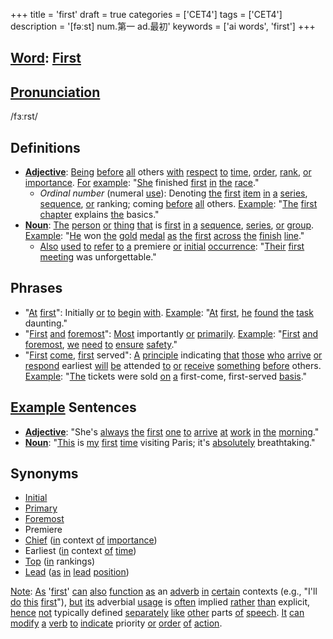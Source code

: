 +++
title = 'first'
draft = true
categories = ['CET4']
tags = ['CET4']
description = '[fəːst] num.第一 ad.最初'
keywords = ['ai words', 'first']
+++

## [Word](/en/post/word/): [First](/en/post/first/)

## [Pronunciation](/en/post/pronunciation/)
/fɜːrst/

## Definitions
- **[Adjective](/en/post/adjective/)**: [Being](/en/post/being/) [before](/en/post/before/) [all](/en/post/all/) others [with](/en/post/with/) [respect](/en/post/respect/) [to](/en/post/to/) [time](/en/post/time/), [order](/en/post/order/), [rank](/en/post/rank/), [or](/en/post/or/) [importance](/en/post/importance/). [For](/en/post/for/) [example](/en/post/example/): "[She](/en/post/she/) finished [first](/en/post/first/) [in](/en/post/in/) [the](/en/post/the/) [race](/en/post/race/)."
  - _Ordinal number_ (numeral [use](/en/post/use/)): Denoting [the](/en/post/the/) [first](/en/post/first/) [item](/en/post/item/) [in](/en/post/in/) [a](/en/post/a/) [series](/en/post/series/), [sequence](/en/post/sequence/), [or](/en/post/or/) ranking; coming [before](/en/post/before/) [all](/en/post/all/) others. [Example](/en/post/example/): "[The](/en/post/the/) [first](/en/post/first/) [chapter](/en/post/chapter/) explains [the](/en/post/the/) basics."
- **[Noun](/en/post/noun/)**: [The](/en/post/the/) [person](/en/post/person/) [or](/en/post/or/) [thing](/en/post/thing/) [that](/en/post/that/) is [first](/en/post/first/) [in](/en/post/in/) [a](/en/post/a/) [sequence](/en/post/sequence/), [series](/en/post/series/), [or](/en/post/or/) [group](/en/post/group/). [Example](/en/post/example/): "[He](/en/post/he/) won [the](/en/post/the/) [gold](/en/post/gold/) [medal](/en/post/medal/) [as](/en/post/as/) [the](/en/post/the/) [first](/en/post/first/) [across](/en/post/across/) [the](/en/post/the/) [finish](/en/post/finish/) [line](/en/post/line/)."
  - [Also](/en/post/also/) [used](/en/post/used/) [to](/en/post/to/) [refer](/en/post/refer/) [to](/en/post/to/) [a](/en/post/a/) premiere [or](/en/post/or/) [initial](/en/post/initial/) [occurrence](/en/post/occurrence/): "[Their](/en/post/their/) [first](/en/post/first/) [meeting](/en/post/meeting/) was unforgettable."
  
## Phrases
- "[At](/en/post/at/) [first](/en/post/first/)": Initially [or](/en/post/or/) [to](/en/post/to/) [begin](/en/post/begin/) [with](/en/post/with/). [Example](/en/post/example/): "[At](/en/post/at/) [first](/en/post/first/), [he](/en/post/he/) [found](/en/post/found/) [the](/en/post/the/) [task](/en/post/task/) daunting."
- "[First](/en/post/first/) [and](/en/post/and/) [foremost](/en/post/foremost/)": [Most](/en/post/most/) importantly [or](/en/post/or/) [primarily](/en/post/primarily/). [Example](/en/post/example/): "[First](/en/post/first/) [and](/en/post/and/) [foremost](/en/post/foremost/), [we](/en/post/we/) [need](/en/post/need/) [to](/en/post/to/) [ensure](/en/post/ensure/) [safety](/en/post/safety/)."
- "[First](/en/post/first/) [come](/en/post/come/), [first](/en/post/first/) served": [A](/en/post/a/) [principle](/en/post/principle/) indicating [that](/en/post/that/) [those](/en/post/those/) [who](/en/post/who/) [arrive](/en/post/arrive/) [or](/en/post/or/) [respond](/en/post/respond/) earliest [will](/en/post/will/) [be](/en/post/be/) attended [to](/en/post/to/) [or](/en/post/or/) [receive](/en/post/receive/) [something](/en/post/something/) [before](/en/post/before/) others. [Example](/en/post/example/): "[The](/en/post/the/) tickets were sold [on](/en/post/on/) [a](/en/post/a/) first-come, first-served [basis](/en/post/basis/)."
  
## [Example](/en/post/example/) Sentences
- **[Adjective](/en/post/adjective/)**: "She's [always](/en/post/always/) [the](/en/post/the/) [first](/en/post/first/) [one](/en/post/one/) [to](/en/post/to/) [arrive](/en/post/arrive/) [at](/en/post/at/) [work](/en/post/work/) [in](/en/post/in/) [the](/en/post/the/) [morning](/en/post/morning/)."
- **[Noun](/en/post/noun/)**: "[This](/en/post/this/) is [my](/en/post/my/) [first](/en/post/first/) [time](/en/post/time/) visiting Paris; it's [absolutely](/en/post/absolutely/) breathtaking."

## Synonyms
- [Initial](/en/post/initial/)
- [Primary](/en/post/primary/)
- [Foremost](/en/post/foremost/)
- Premiere
- [Chief](/en/post/chief/) ([in](/en/post/in/) context [of](/en/post/of/) [importance](/en/post/importance/))
- Earliest ([in](/en/post/in/) context [of](/en/post/of/) [time](/en/post/time/)) 
- [Top](/en/post/top/) ([in](/en/post/in/) rankings)
- [Lead](/en/post/lead/) ([as](/en/post/as/) [in](/en/post/in/) [lead](/en/post/lead/) [position](/en/post/position/)) 

[Note](/en/post/note/): [As](/en/post/as/) '[first](/en/post/first/)' [can](/en/post/can/) [also](/en/post/also/) [function](/en/post/function/) [as](/en/post/as/) an [adverb](/en/post/adverb/) [in](/en/post/in/) [certain](/en/post/certain/) contexts (e.g., "I'll [do](/en/post/do/) [this](/en/post/this/) [first](/en/post/first/)"), [but](/en/post/but/) [its](/en/post/its/) adverbial [usage](/en/post/usage/) is [often](/en/post/often/) implied [rather](/en/post/rather/) [than](/en/post/than/) explicit, [hence](/en/post/hence/) [not](/en/post/not/) typically defined [separately](/en/post/separately/) [like](/en/post/like/) [other](/en/post/other/) parts [of](/en/post/of/) [speech](/en/post/speech/). [It](/en/post/it/) [can](/en/post/can/) [modify](/en/post/modify/) [a](/en/post/a/) [verb](/en/post/verb/) [to](/en/post/to/) [indicate](/en/post/indicate/) priority [or](/en/post/or/) [order](/en/post/order/) [of](/en/post/of/) [action](/en/post/action/).
